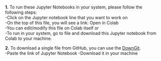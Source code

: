**1.** To run these Jupyter Notebooks in your system, please follow the following steps:  
-Click on the Jupyter notebook line that you want to work on  
-On the top of this file, you will see a link: Open in Colab  
-You can edit/modify this file on Colab itself or  
-To run in your system, go to file and download this Jupyter notebook from Colab to your machine.  

**2.** To download a single file from GitHub, you can use the [DownGit](https://minhaskamal.github.io/DownGit/#/home).  
-Paste the link of Jupyter Notebook 
-Download it in your machine
